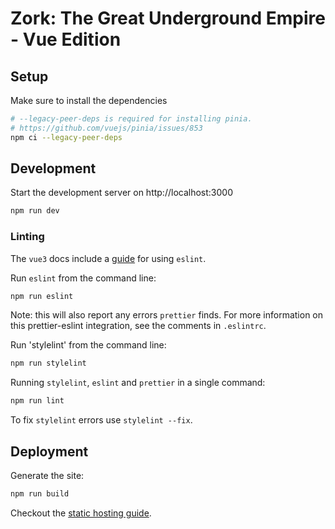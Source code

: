 # Zork: The Great Underground Empire - Vue Edition

## Setup

Make sure to install the dependencies

```bash
# --legacy-peer-deps is required for installing pinia.
# https://github.com/vuejs/pinia/issues/853
npm ci --legacy-peer-deps
```

## Development

Start the development server on http://localhost:3000

```bash
npm run dev
```

### Linting

The `vue3` docs include a [guide](https://vuejs.org/guide/scaling-up/tooling.html#linting) for using `eslint`.

Run `eslint` from the command line:

```bash
npm run eslint
```

Note: this will also report any errors `prettier` finds. For more information on this prettier-eslint integration, see the comments in `.eslintrc`.

Run 'stylelint' from the command line:

```bash
npm run stylelint
```

Running `stylelint`, `eslint` and `prettier` in a single command:

```bash
npm run lint
```

To fix `stylelint` errors use `stylelint --fix`.

## Deployment

Generate the site:

```bash
npm run build
```

Checkout the [static hosting guide](https://v3.nuxtjs.org/guide/deploy/static-hosting/).
